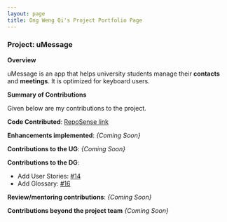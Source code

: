 ```yaml
---
layout: page
title: Ong Weng Qi's Project Portfolio Page
---
```


### Project: uMessage

**Overview**

uMessage is an app that helps university students manage their **contacts** and **meetings**. 
It is optimized for keyboard users.


**Summary of Contributions**

Given below are my contributions to the project.

**Code Contributed**: [RepoSense link](https://nus-cs2103-ay2122s2.github.io/tp-dashboard/?search=chriswengqi&sort=groupTitle&sortWithin=title&timeframe=commit&mergegroup=&groupSelect=groupByRepos&breakdown=true&checkedFileTypes=docs~functional-code~test-code~other&since=2022-02-18)

**Enhancements implemented**:
*{Coming Soon}*

**Contributions to the UG**:
*{Coming Soon}*

**Contributions to the DG**:
* Add User Stories: [#14](https://github.com/AY2122S2-CS2103-W16-2/tp/issues/14)
* Add Glossary: [#16](https://github.com/AY2122S2-CS2103-W16-2/tp/issues/16)

**Review/mentoring contributions**:
*{Coming Soon}*

**Contributions beyond the project team**
*{Coming Soon}*